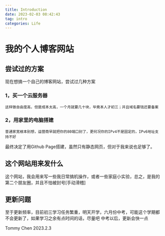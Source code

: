 ```yaml
---
title: Introduction
date: 2023-02-03 08:42:43
tag: intro
categories: Life
---
```

# 我的个人博客网站

## 尝试过的方案
现在想搞一个自己的博客网站，尝试过几种方案

### 1，买一个云服务器
    这样做自由度高，但是成本太高，一个月就要几十块，毕竟本人才初三；并且域名要钱还要备案
### 2，用家里的电脑搭建
    普通家宽根本别想，运营商早就把你的80端口封了，更何况你的IPv4不是固定的，IPv6地址支持不好

最终决定了用Github Page搭建，虽然只有静态网页，但对于我来说也足够了。

## 这个网站用来发什么
这个网站，我会用来写一些我日常搞机操作，或者一些家庭小实验，总之，是我的第二个朋友圈，并且不怕被封号[手动滑稽]

## 更新问题
至于更新频率，目前初三学习任务繁重，明天开学，六月份中考，可能这个学期都不会更新了，如果学习之余有点时间的话，尽量吧
中考以后，更新会快一点

Tommy Chen
2023.2.3
